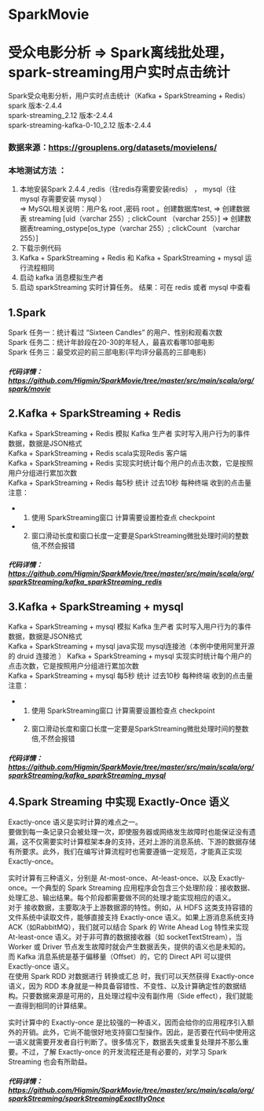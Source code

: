 # SparkMovie 
# 受众电影分析 => Spark离线批处理，spark-streaming用户实时点击统计
Spark受众电影分析，用户实时点击统计（Kafka + SparkStreaming + Redis）  
spark 版本-2.4.4  
spark-streaming_2.12 版本-2.4.4  
spark-streaming-kafka-0-10_2.12 版本-2.4.4  

### 数据来源：https://grouplens.org/datasets/movielens/  
### 本地测试方法 ：  
1. 本地安装Spark 2.4.4 ,redis（往redis存需要安装redis） ， mysql（往 mysql 存需要安装 mysql ）  
  => MySQL相关说明：用户名 root ,密码 root 。创建数据库test,
  => 创建数据表 streaming [uid（varchar 255）; clickCount （varchar 255）] 
  => 创建数据表treaming_ostype[os_type（varchar 255）; clickCount （varchar 255）]
2. 下载示例代码  
3. Kafka + SparkStreaming + Redis 和 Kafka + SparkStreaming + mysql 运行流程相同  
4. 启动 kafka 消息模拟生产者
5. 启动 sparkStreaming 实时计算任务。
结果：可在 redis 或者 mysql 中查看

## 1.Spark
Spark 任务一：统计看过 “Sixteen Candles” 的用户、性别和观看次数  
Spark 任务二：统计年龄段在20-30的年轻人，最喜欢看哪10部电影  
Spark 任务三：最受欢迎的前三部电影(平均评分最高的三部电影)  
##### 代码详情：https://github.com/Higmin/SparkMovie/tree/master/src/main/scala/org/spark/movie

## 2.Kafka + SparkStreaming + Redis
Kafka + SparkStreaming + Redis 模拟 Kafka 生产者 实时写入用户行为的事件数据，数据是JSON格式  
Kafka + SparkStreaming + Redis scala实现Redis 客户端  
Kafka + SparkStreaming + Redis 实现实时统计每个用户的点击次数，它是按照用户分组进行累加次数  
Kafka + SparkStreaming + Redis 每5秒 统计 过去10秒 每种终端 收到的点击量  
注意：
  * 1. 使用 SparkStreaming窗口 计算需要设置检查点 checkpoint
  * 2. 窗口滑动长度和窗口长度一定要是SparkStreaming微批处理时间的整数倍,不然会报错
##### 代码详情：https://github.com/Higmin/SparkMovie/tree/master/src/main/scala/org/sparkStreaming/kafka_sparkStreaming_redis
  
## 3.Kafka + SparkStreaming + mysql
Kafka + SparkStreaming + mysql 模拟 Kafka 生产者 实时写入用户行为的事件数据，数据是JSON格式  
Kafka + SparkStreaming + mysql java实现 mysql连接池（本例中使用阿里开源的 druid 连接池 ）
Kafka + SparkStreaming + mysql 实现实时统计每个用户的点击次数，它是按照用户分组进行累加次数  
Kafka + SparkStreaming + mysql 每5秒 统计 过去10秒 每种终端 收到的点击量  
注意：
  * 1. 使用 SparkStreaming窗口 计算需要设置检查点 checkpoint
  * 2. 窗口滑动长度和窗口长度一定要是SparkStreaming微批处理时间的整数倍,不然会报错  
##### 代码详情：https://github.com/Higmin/SparkMovie/tree/master/src/main/scala/org/sparkStreaming/kafka_sparkStreaming_mysql

## 4.Spark Streaming 中实现 Exactly-Once 语义
Exactly-once 语义是实时计算的难点之一。  
要做到每一条记录只会被处理一次，即使服务器或网络发生故障时也能保证没有遗漏，这不仅需要实时计算框架本身的支持，还对上游的消息系统、下游的数据存储有所要求。此外，我们在编写计算流程时也需要遵循一定规范，才能真正实现 Exactly-once。  

实时计算有三种语义，分别是 At-most-once、At-least-once、以及 Exactly-once。一个典型的 Spark Streaming 应用程序会包含三个处理阶段：接收数据、处理汇总、输出结果。每个阶段都需要做不同的处理才能实现相应的语义。  
对于 接收数据，主要取决于上游数据源的特性。例如，从 HDFS 这类支持容错的文件系统中读取文件，能够直接支持 Exactly-once 语义。如果上游消息系统支持 ACK（如RabbitMQ），我们就可以结合 Spark 的 Write Ahead Log 特性来实现 At-least-once 语义。对于非可靠的数据接收器（如 socketTextStream），当 Worker 或 Driver 节点发生故障时就会产生数据丢失，提供的语义也是未知的。而 Kafka 消息系统是基于偏移量（Offset）的，它的 Direct API 可以提供 Exactly-once 语义。  
在使用 Spark RDD 对数据进行 转换或汇总 时，我们可以天然获得 Exactly-once 语义，因为 RDD 本身就是一种具备容错性、不变性、以及计算确定性的数据结构。只要数据来源是可用的，且处理过程中没有副作用（Side effect），我们就能一直得到相同的计算结果。  

实时计算中的 Exactly-once 是比较强的一种语义，因而会给你的应用程序引入额外的开销。此外，它尚不能很好地支持窗口型操作。因此，是否要在代码中使用这一语义就需要开发者自行判断了。很多情况下，数据丢失或重复处理并不那么重要。不过，了解 Exactly-once 的开发流程还是有必要的，对学习 Spark Streaming 也会有所助益。  
##### 代码详情：https://github.com/Higmin/SparkMovie/tree/master/src/main/scala/org/sparkStreaming/sparkStreamingExactltyOnce
